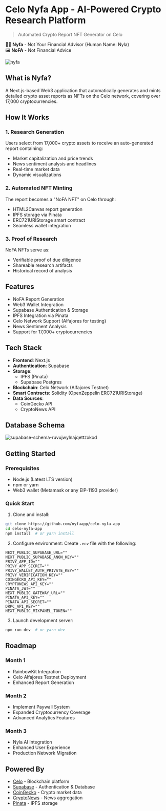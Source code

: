 # Celo Nyfa App - AI-Powered Crypto Research Platform
> Automated Crypto Report NFT Generator on Celo

👧🏾 **Nyfa** - Not Your Financial Advisor (Human Name: Nyla)  
🖼️ **NoFA** - Not Financial Advice

![nyfa](https://github.com/user-attachments/assets/3e14c649-5050-4a62-8f45-54bce4fc2af4)

## What is Nyfa?
A Next.js-based Web3 application that automatically generates and mints detailed crypto asset reports as NFTs on the Celo network, covering over 17,000 cryptocurrencies.

## How It Works

### 1. Research Generation
Users select from 17,000+ crypto assets to receive an auto-generated report containing:
- Market capitalization and price trends
- News sentiment analysis and headlines
- Real-time market data
- Dynamic visualizations

### 2. Automated NFT Minting
The report becomes a "NoFA NFT" on Celo through:
- HTML2Canvas report generation
- IPFS storage via Pinata
- ERC721URIStorage smart contract
- Seamless wallet integration

### 3. Proof of Research
NoFA NFTs serve as:
- Verifiable proof of due diligence
- Shareable research artifacts
- Historical record of analysis

## Features

- NoFA Report Generation
- Web3 Wallet Integration
- Supabase Authentication & Storage
- IPFS Integration via Pinata
- Celo Network Support (Alfajores for testing)
- News Sentiment Analysis
- Support for 17,000+ cryptocurrencies

## Tech Stack

- **Frontend**: Next.js
- **Authentication**: Supabase
- **Storage**: 
  - IPFS (Pinata)
  - Supabase Postgres
- **Blockchain**: Celo Network (Alfajores Testnet)
- **Smart Contracts**: Solidity (OpenZeppelin ERC721URIStorage)
- **Data Sources**:
  - CoinGecko API
  - CryptoNews API

## Database Schema
![supabase-schema-ruvujwylnajqettzxkod](https://github.com/user-attachments/assets/1b4b9904-541e-49ef-b0da-959e7d5d0f25)

## Getting Started

### Prerequisites
- Node.js (Latest LTS version)
- npm or yarn
- Web3 wallet (Metamask or any EIP-1193 provider)

### Quick Start
1. Clone and install:
```bash
git clone https://github.com/nyfaapp/celo-nyfa-app
cd celo-nyfa-app
npm install  # or yarn install
```

2. Configure environment:
Create `.env` file with the following:
```env
NEXT_PUBLIC_SUPABASE_URL=""
NEXT_PUBLIC_SUPABASE_ANON_KEY=""
PRIVY_APP_ID=""
PRIVY_APP_SECRET=""
PRIVY_WALLET_AUTH_PRIVATE_KEY=""
PRIVY_VERIFICATION_KEY=""
COINGECKO_API_KEY=""
CRYPTONEWS_API_KEY=""
PINATA_JWT=""
NEXT_PUBLIC_GATEWAY_URL=""
PINATA_API_KEY=""
PINATA_API_SECRET=""
DRPC_API_KEY=""
NEXT_PUBLIC_MIXPANEL_TOKEN=""
```

3. Launch development server:
```bash
npm run dev  # or yarn dev
```

## Roadmap

### Month 1
- RainbowKit Integration
- Celo Alfajores Testnet Deployment
- Enhanced Report Generation

### Month 2
- Implement Paywall System
- Expanded Cryptocurrency Coverage
- Advanced Analytics Features

### Month 3
- Nyla AI Integration
- Enhanced User Experience
- Production Network Migration

## Powered By
- [Celo](https://celo.org/) - Blockchain platform
- [Supabase](https://supabase.com/) - Authentication & Database
- [CoinGecko](https://www.coingecko.com/) - Crypto market data
- [CryptoNews](https://cryptonews-api.com/) - News aggregation
- [Pinata](https://www.pinata.cloud/) - IPFS storage
